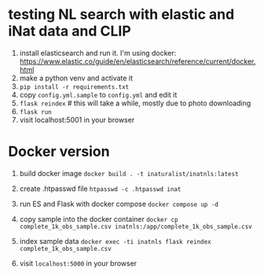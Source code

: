 # testing NL search with elastic and iNat data and CLIP

1. install elasticsearch and run it. I'm using docker: https://www.elastic.co/guide/en/elasticsearch/reference/current/docker.html
2. make a python venv and activate it
3. `pip install -r requirements.txt`
4. copy `config.yml.sample` to `config.yml` and edit it
5. `flask reindex`  # this will take a while, mostly due to photo downloading
6. `flask run`
7. visit localhost:5001 in your browser

# Docker version

1. build docker image
`docker build . -t inaturalist/inatnls:latest`

2. create .htpasswd file
`htpasswd -c .htpasswd inat`

3. run ES and Flask with docker compose
`docker compose up -d`

4. copy sample into the docker container
`docker cp complete_1k_obs_sample.csv inatnls:/app/complete_1k_obs_sample.csv`

5. index sample data
`docker exec -ti inatnls flask reindex complete_1k_obs_sample.csv`

6. visit `localhost:5000` in your browser
